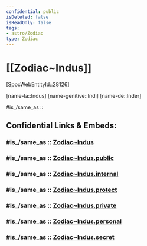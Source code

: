 ```yaml
---
confidential: public
isDeleted: false
isReadOnly: false
tags:
- astro/Zodiac
type: Zodiac
---
```


# [[Zodiac~Indus]] 

[SpocWebEntityId::28126]

[name-la::Indus]
[name-genitive::Indi]
[name-de::Inder]

#is_/same_as :: 

## Confidential Links & Embeds: 

### #is_/same_as :: [Zodiac~Indus](/_Standards/Astronomy/Star~Constellation/Zodiac~Indus.md) 

### #is_/same_as :: [Zodiac~Indus.public](/_public/Astronomy/Star~Constellation/Zodiac~Indus.public.md) 

### #is_/same_as :: [Zodiac~Indus.internal](/_internal/Astronomy/Star~Constellation/Zodiac~Indus.internal.md) 

### #is_/same_as :: [Zodiac~Indus.protect](/_protect/Astronomy/Star~Constellation/Zodiac~Indus.protect.md) 

### #is_/same_as :: [Zodiac~Indus.private](/_private/Astronomy/Star~Constellation/Zodiac~Indus.private.md) 

### #is_/same_as :: [Zodiac~Indus.personal](/_personal/Astronomy/Star~Constellation/Zodiac~Indus.personal.md) 

### #is_/same_as :: [Zodiac~Indus.secret](/_secret/Astronomy/Star~Constellation/Zodiac~Indus.secret.md)

